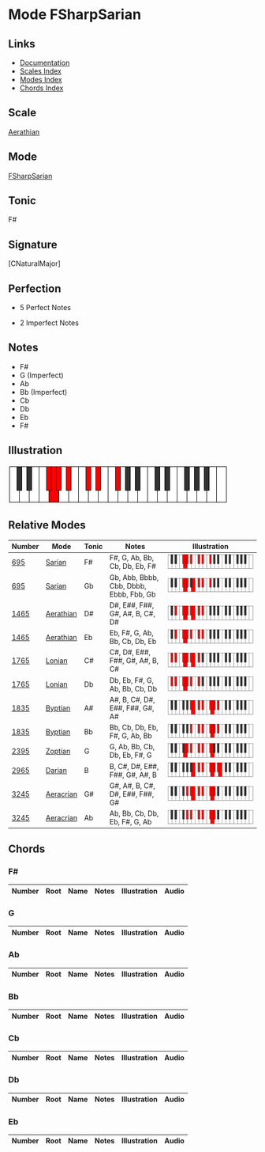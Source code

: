 # Mode FSharpSarian

## Links

- [Documentation](index.md)
- [Scales Index](Scales.md)
- [Modes Index](Modes.md)
- [Chords Index](Chords.md)

## Scale

[Aerathian](ScaleAerathian.md)

## Mode

[FSharpSarian](ModeFSharpSarian.md)

## Tonic

F#

## Signature

[CNaturalMajor]

## Perfection

 - 5 Perfect Notes

 - 2 Imperfect Notes

## Notes

- F#
- G (Imperfect)
- Ab
- Bb (Imperfect)
- Cb
- Db
- Eb
- F#

## Illustration

![FSharpSarian](ModeFSharpSarian.png)

## Relative Modes

| Number | Mode | Tonic | Notes | Illustration |
|--------|------|-------|-------|--------------|
| [695](https://ianring.com/musictheory/scales/695) | [Sarian](ModeSarian.md) | F# | F#, G, Ab, Bb, Cb, Db, Eb, F# | ![FSharpSarian](ModeFSharpSarian.png) |
| [695](https://ianring.com/musictheory/scales/695) | [Sarian](ModeSarian.md) | Gb | Gb, Abb, Bbbb, Cbb, Dbbb, Ebbb, Fbb, Gb | ![GFlatSarian](ModeGFlatSarian.png) |
| [1465](https://ianring.com/musictheory/scales/1465) | [Aerathian](ModeAerathian.md) | D# | D#, E##, F##, G#, A#, B, C#, D# | ![DSharpAerathian](ModeDSharpAerathian.png) |
| [1465](https://ianring.com/musictheory/scales/1465) | [Aerathian](ModeAerathian.md) | Eb | Eb, F#, G, Ab, Bb, Cb, Db, Eb | ![EFlatAerathian](ModeEFlatAerathian.png) |
| [1765](https://ianring.com/musictheory/scales/1765) | [Lonian](ModeLonian.md) | C# | C#, D#, E##, F##, G#, A#, B, C# | ![CSharpLonian](ModeCSharpLonian.png) |
| [1765](https://ianring.com/musictheory/scales/1765) | [Lonian](ModeLonian.md) | Db | Db, Eb, F#, G, Ab, Bb, Cb, Db | ![DFlatLonian](ModeDFlatLonian.png) |
| [1835](https://ianring.com/musictheory/scales/1835) | [Byptian](ModeByptian.md) | A# | A#, B, C#, D#, E##, F##, G#, A# | ![ASharpByptian](ModeASharpByptian.png) |
| [1835](https://ianring.com/musictheory/scales/1835) | [Byptian](ModeByptian.md) | Bb | Bb, Cb, Db, Eb, F#, G, Ab, Bb | ![BFlatByptian](ModeBFlatByptian.png) |
| [2395](https://ianring.com/musictheory/scales/2395) | [Zoptian](ModeZoptian.md) | G | G, Ab, Bb, Cb, Db, Eb, F#, G | ![GNaturalZoptian](ModeGNaturalZoptian.png) |
| [2965](https://ianring.com/musictheory/scales/2965) | [Darian](ModeDarian.md) | B | B, C#, D#, E##, F##, G#, A#, B | ![BNaturalDarian](ModeBNaturalDarian.png) |
| [3245](https://ianring.com/musictheory/scales/3245) | [Aeracrian](ModeAeracrian.md) | G# | G#, A#, B, C#, D#, E##, F##, G# | ![GSharpAeracrian](ModeGSharpAeracrian.png) |
| [3245](https://ianring.com/musictheory/scales/3245) | [Aeracrian](ModeAeracrian.md) | Ab | Ab, Bb, Cb, Db, Eb, F#, G, Ab | ![AFlatAeracrian](ModeAFlatAeracrian.png) |

## Chords

### F#

| Number | Root | Name | Notes | Illustration | Audio |
|--------|------|------|-------|--------------|-------|

### G

| Number | Root | Name | Notes | Illustration | Audio |
|--------|------|------|-------|--------------|-------|

### Ab

| Number | Root | Name | Notes | Illustration | Audio |
|--------|------|------|-------|--------------|-------|

### Bb

| Number | Root | Name | Notes | Illustration | Audio |
|--------|------|------|-------|--------------|-------|

### Cb

| Number | Root | Name | Notes | Illustration | Audio |
|--------|------|------|-------|--------------|-------|

### Db

| Number | Root | Name | Notes | Illustration | Audio |
|--------|------|------|-------|--------------|-------|

### Eb

| Number | Root | Name | Notes | Illustration | Audio |
|--------|------|------|-------|--------------|-------|

